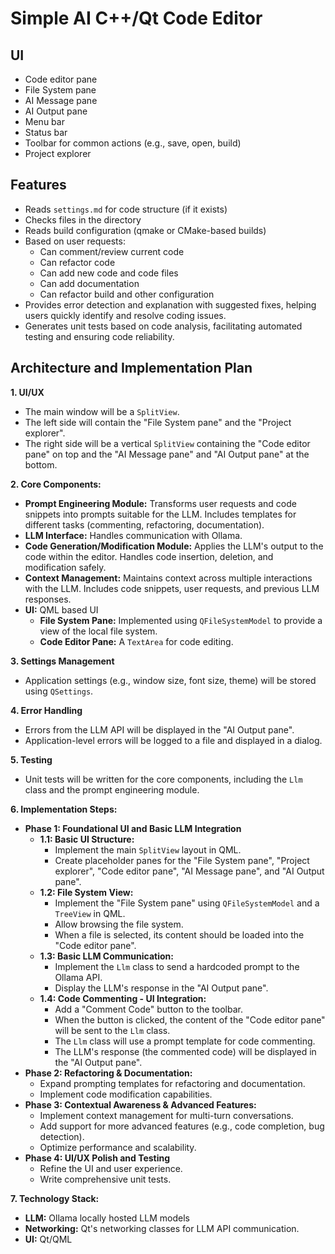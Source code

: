 # Simple AI C++/Qt Code Editor

## UI

* Code editor pane
* File System pane
* AI Message pane
* AI Output pane
* Menu bar
* Status bar
* Toolbar for common actions (e.g., save, open, build)
* Project explorer

## Features

* Reads `settings.md` for code structure (if it exists)
* Checks files in the directory
* Reads build configuration (qmake or CMake-based builds)
* Based on user requests:
    * Can comment/review current code
    * Can refactor code
    * Can add new code and code files
    * Can add documentation
    * Can refactor build and other configuration
* Provides error detection and explanation with suggested fixes, helping users quickly identify and resolve coding issues.
* Generates unit tests based on code analysis, facilitating automated testing and ensuring code reliability.

## Architecture and Implementation Plan

**1. UI/UX**

*   The main window will be a `SplitView`.
*   The left side will contain the "File System pane" and the "Project explorer".
*   The right side will be a vertical `SplitView` containing the "Code editor pane" on top and the "AI Message pane" and "AI Output pane" at the bottom.

**2. Core Components:**

*   **Prompt Engineering Module:**  Transforms user requests and code snippets into prompts suitable for the LLM.  Includes templates for different tasks (commenting, refactoring, documentation).
*   **LLM Interface:**  Handles communication with Ollama.  
*   **Code Generation/Modification Module:**  Applies the LLM's output to the code within the editor.  Handles code insertion, deletion, and modification safely.
*   **Context Management:**  Maintains context across multiple interactions with the LLM.  Includes code snippets, user requests, and previous LLM responses.
*   **UI:** QML based UI
    *   **File System Pane:** Implemented using `QFileSystemModel` to provide a view of the local file system.
    *   **Code Editor Pane:** A `TextArea` for code editing.

**3. Settings Management**

*   Application settings (e.g., window size, font size, theme) will be stored using `QSettings`.

**4. Error Handling**

*   Errors from the LLM API will be displayed in the "AI Output pane".
*   Application-level errors will be logged to a file and displayed in a dialog.

**5. Testing**

*   Unit tests will be written for the core components, including the `Llm` class and the prompt engineering module.

**6. Implementation Steps:**

*   **Phase 1: Foundational UI and Basic LLM Integration**
    *   **1.1: Basic UI Structure:**
        *   Implement the main `SplitView` layout in QML.
        *   Create placeholder panes for the "File System pane", "Project explorer", "Code editor pane", "AI Message pane", and "AI Output pane".
    *   **1.2: File System View:**
        *   Implement the "File System pane" using `QFileSystemModel` and a `TreeView` in QML.
        *   Allow browsing the file system.
        *   When a file is selected, its content should be loaded into the "Code editor pane".
    *   **1.3: Basic LLM Communication:**
        *   Implement the `Llm` class to send a hardcoded prompt to the Ollama API.
        *   Display the LLM's response in the "AI Output pane".
    *   **1.4: Code Commenting - UI Integration:**
        *   Add a "Comment Code" button to the toolbar.
        *   When the button is clicked, the content of the "Code editor pane" will be sent to the `Llm` class.
        *   The `Llm` class will use a prompt template for code commenting.
        *   The LLM's response (the commented code) will be displayed in the "AI Output pane".
*   **Phase 2: Refactoring & Documentation:**
    *   Expand prompting templates for refactoring and documentation.
    *   Implement code modification capabilities.
*   **Phase 3: Contextual Awareness & Advanced Features:**
    *   Implement context management for multi-turn conversations.
    *   Add support for more advanced features (e.g., code completion, bug detection).
    *   Optimize performance and scalability.
*   **Phase 4: UI/UX Polish and Testing**
    *   Refine the UI and user experience.
    *   Write comprehensive unit tests.

**7. Technology Stack:**

*   **LLM:** Ollama locally hosted LLM models
*   **Networking:** Qt's networking classes for LLM API communication.
*   **UI:** Qt/QML